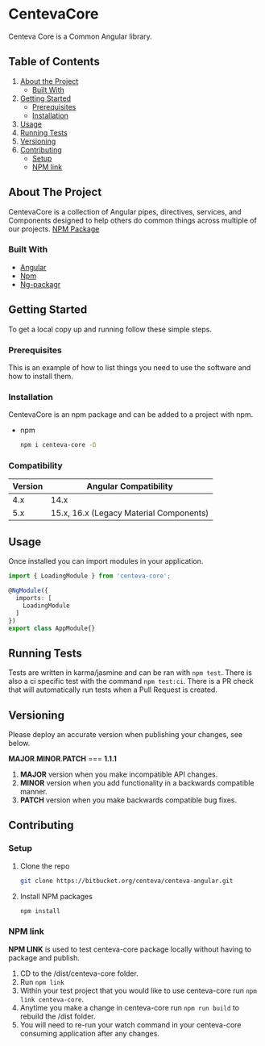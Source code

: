 # CentevaCore

Centeva Core is a Common Angular library.

## Table of Contents

1. [About the Project](#about-the-project)
    * [Built With](#built-with)
2. [Getting Started](#getting-started)
    * [Prerequisites](#prerequisites)
    * [Installation](#installation)
3. [Usage](#usage)
4. [Running Tests](#running-tests)
5. [Versioning](#versioning)
6. [Contributing](#contributing)
    * [Setup](#setup)
    * [NPM link](#npm-link)


## About The Project

CentevaCore is a collection of Angular pipes, directives, services, and Components designed to help others do common things across multiple of our projects.
[NPM Package](https://www.npmjs.com/package/centeva-core)

### Built With

* [Angular](https://angular.io/)
* [Npm](https://www.npmjs.com/)
* [Ng-packagr](https://github.com/ng-packagr/ng-packagr)

## Getting Started

To get a local copy up and running follow these simple steps.

### Prerequisites

This is an example of how to list things you need to use the software and how to
install them.

### Installation

CentevaCore is an npm package and can be added to a project with npm.

* npm

  ```sh
  npm i centeva-core -D
  ```

### Compatibility

| Version | Angular Compatibility |
| - | - |
| 4.x | 14.x |
| 5.x | 15.x, 16.x (Legacy Material Components) |

## Usage

Once installed you can import modules in your application.

```ts
import { LoadingModule } from 'centeva-core';

@NgModule({
  imports: [
    LoadingModule
  ]
})
export class AppModule{}
```

## Running Tests

Tests are written in karma/jasmine and can be ran with `npm test`. There is also a ci specific test with the command `npm test:ci`. There is a PR check that will automatically run tests when a Pull Request is created.

## Versioning

Please deploy an accurate version when publishing your changes, see below.

**MAJOR**.**MINOR**.**PATCH** === **1.1.1**

1. **MAJOR** version when you make incompatible API changes.
2. **MINOR** version when you add functionality in a backwards compatible manner.
3. **PATCH** version when you make backwards compatible bug fixes.

## Contributing

### Setup

1. Clone the repo

   ```sh
   git clone https://bitbucket.org/centeva/centeva-angular.git
   ```

2. Install NPM packages

   ```sh
   npm install
   ```

### NPM link

**NPM LINK** is used to test centeva-core package locally without having to package and publish.

1. CD to the /dist/centeva-core folder. 
2. Run `npm link`
3. Within your test project that you would like to use centeva-core run `npm link centeva-core`.
4. Anytime you make a change in centeva-core run `npm run build` to rebuild the /dist folder.
5. You will need to re-run your watch command in your centeva-core consuming application after any changes.
